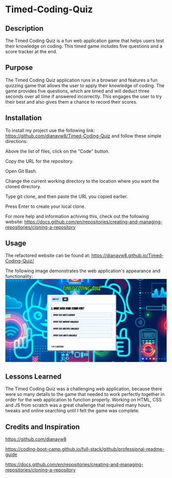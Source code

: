 # Timed-Coding-Quiz

## Description
The Timed Coding Quiz is a fun web application game that helps users test their knowledge on coding. This timed game includes five questions and a score tracker at the end.

## Purpose
The Timed Coding Quiz application runs in a browser and features a fun quizzing game that allows the user to apply their knowledge of coding. The game provides five questions, which are timed and will deduct three seconds over all time if answered incorrectly. This engages the user to try their best and also gives them a chance to record their scores.

## Installation
To install my project use the following link: https://github.com/dianavw8/Timed-Coding-Quiz and follow these simple directions:

Above the list of files, click on the "Code" button.

Copy the URL for the repository.

Open Git Bash.

Change the current working directory to the location where you want the cloned directory.

Type git clone, and then paste the URL you copied earlier.

Press Enter to create your local clone.

For more help and information achiving this, check out the following website: https://docs.github.com/en/repositories/creating-and-managing-repositories/cloning-a-repository

## Usage
The refactored website can be found at: https://dianavw8.github.io/Timed-Coding-Quiz/

The following image demonstrates the web application's appearance and functionality:
![The Password Generator webpage includes a card with Generate Password button.](./Assets/images/codingquizgame.jpg)

## Lessons Learned
The Timed Coding Quiz was a challenging web application, because there were so many details to the game that needed to work perfectly together in order for the web application to function properly. Working on HTML, CSS and JS from scratch was a great challenge that required many hours, tweaks and online searching until I felt the game was complete. 

## Credits and Inspiration
https://github.com/dianavw8

https://coding-boot-camp.github.io/full-stack/github/professional-readme-guide

https://docs.github.com/en/repositories/creating-and-managing-repositories/cloning-a-repository
